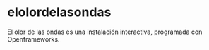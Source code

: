 elolordelasondas
================

El olor de las ondas es una instalación interactiva, programada con Openframeworks.
